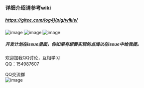### 详细介绍请参考wiki

##### https://gitee.com/log4j/pig/wikis/


![image](http://obq1lvsd9.bkt.clouddn.com/1231231223.png)
![image](http://obq1lvsd9.bkt.clouddn.com/pig_role.png)
![image](http://obq1lvsd9.bkt.clouddn.com/pig_menu.png)


##### 开发计划在issue里面，你如果有想要实现的点阔以在issue中给我提。 


欢迎加我QQ讨论，互相学习   
QQ：154987607


QQ交流群  
![image](http://oss.wjg95.cn/pig_qq_qun.png)